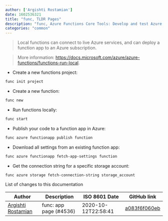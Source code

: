 ```yaml
---
author: ['Argishti Rostamian']
date: 1602536321
title: "func, TLDR Pages"
description: "func, Azure Functions Core Tools: Develop and test Azure Functions locally."
categories: "common"
---
```

> Local functions can connect to live Azure services, and can deploy a function app to an Azure subscription.

> More information: <https://docs.microsoft.com/azure/azure-functions/functions-run-local>.

- Create a new functions project:

```bash
func init project
```

- Create a new function:

```bash
func new
```

- Run functions locally:

```bash
func start
```

- Publish your code to a function app in Azure:

```bash
func azure functionapp publish function
```

- Download all settings from an existing function app:

```bash
func azure functionapp fetch-app-settings function
```

- Get the connection string for a specific storage account:

```bash
func azure storage fetch-connection-string storage_account
```
List of changes to this documentation


Author | Description | ISO 8601 Date | GitHub link
------|-----|-----|-----
[Argishti Rostamian](mailto:1332785+WhileLoop@users.noreply.github.com) | func: app page (#4536) | 2020-10-12T22:58:41 | [a083f6f060eb](https://github.com/tldr-pages/tldr/commit/a083f6f060ebbdefce9a517efb702a8b3a25e0cb)

